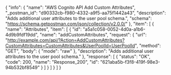 {
  "info": {
    "name": "AWS Cognito API Add Custom Attributes",
    "_postman_id": "d90332cb-f980-4332-a9f5-aa75f1442a43",
    "description": "Adds additional user attributes to the user pool schema.",
    "schema": "https://schema.getpostman.com/json/collection/v2.0.0/"
  },
  "item": [
    {
      "name": "Attributes",
      "item": [
        {
          "id": "a5a1c058-0052-4d0a-a1b6-4d9b9fdf19dd",
          "name": "addCustomAttributes",
          "request": {
            "url": "http://example.com/api/?Action=AddCustomAttributes?CustomAttributes=CustomAttributes&UserPoolId=UserPoolId",
            "method": "GET",
            "body": {
              "mode": "raw"
            },
            "description": "Adds additional user attributes to the user pool schema."
          },
          "response": [
            {
              "status": "OK",
              "code": 200,
              "name": "Response_200",
              "id": "621aba5b-f3f8-419f-98e3-94b532bf8549"
            }
          ]
        }
      ]
    }
  ]
}